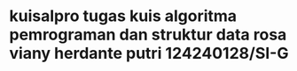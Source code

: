 # kuisalpro tugas kuis algoritma pemrograman dan struktur data rosa viany herdante putri 124240128/SI-G

